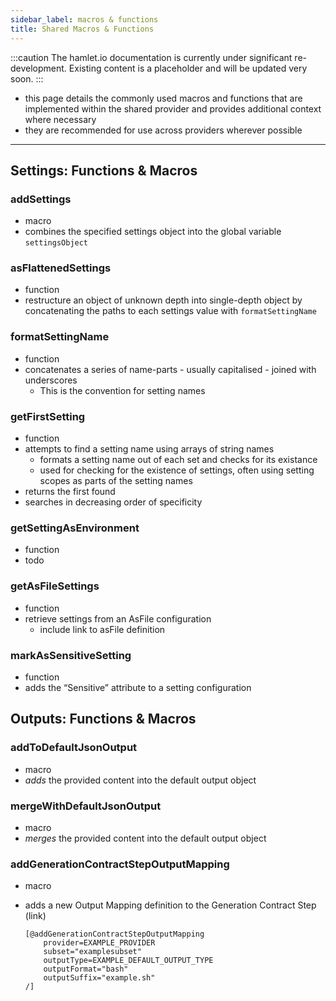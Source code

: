 ```yaml
---
sidebar_label: macros & functions
title: Shared Macros & Functions
---
```


:::caution
The hamlet.io documentation is currently under significant re-development. Existing content is a placeholder and will be updated very soon.
:::

* this page details the commonly used macros and functions that are implemented within the shared provider and provides additional context where necessary
* they are recommended for use across providers wherever possible

---

## Settings: Functions & Macros

### addSettings

* macro
* combines the specified settings object into the global variable  `settingsObject`

### asFlattenedSettings

* function
* restructure an object of unknown depth into single-depth object by concatenating the paths to each settings value with `formatSettingName`

### formatSettingName

* function
* concatenates a series of name-parts - usually capitalised - joined with underscores
  * This is the convention for setting names

### getFirstSetting

* function
* attempts to find a setting name using arrays of string names
  * formats a setting name out of each set and checks for its existance
  * used for checking for the existence of settings, often using setting scopes as parts of the setting names
* returns the first found
* searches in decreasing order of specificity

### getSettingAsEnvironment

* function
* todo

### getAsFileSettings

* function
* retrieve settings from an AsFile configuration
  * include link to asFile definition

### markAsSensitiveSetting

* function
* adds the “Sensitive” attribute to a setting configuration

## Outputs: Functions & Macros

### addToDefaultJsonOutput

* macro
* *adds* the provided content into the default output object

### mergeWithDefaultJsonOutput

* macro
* *merges* the provided content into the default output object

### addGenerationContractStepOutputMapping

* macro
* adds a new Output  Mapping definition to the Generation Contract Step (link)

    ```freemarker
    [@addGenerationContractStepOutputMapping
        provider=EXAMPLE_PROVIDER
        subset="examplesubset"
        outputType=EXAMPLE_DEFAULT_OUTPUT_TYPE
        outputFormat="bash"
        outputSuffix="example.sh"
    /]
    ```
